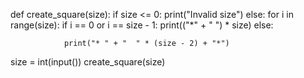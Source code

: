 def create_square(size):
   if size <= 0:
      print("Invalid size") 
   else: 
      for i in range(size):
            if i == 0 or i == size - 1:
                print(("*" + " ") * size) 
            else:
                
                print("* " + "  " * (size - 2) + "*")

size = int(input()) 
create_square(size)



